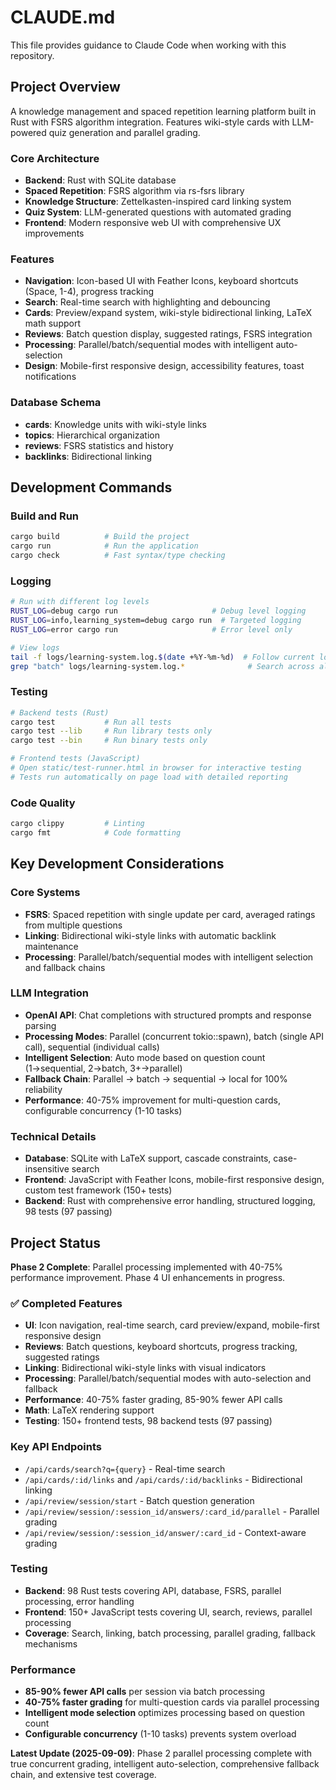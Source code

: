 # CLAUDE.md

This file provides guidance to Claude Code when working with this repository.

## Project Overview

A knowledge management and spaced repetition learning platform built in Rust with FSRS algorithm integration. Features wiki-style cards with LLM-powered quiz generation and parallel grading.

### Core Architecture
- **Backend**: Rust with SQLite database
- **Spaced Repetition**: FSRS algorithm via rs-fsrs library
- **Knowledge Structure**: Zettelkasten-inspired card linking system
- **Quiz System**: LLM-generated questions with automated grading
- **Frontend**: Modern responsive web UI with comprehensive UX improvements

### Features
- **Navigation**: Icon-based UI with Feather Icons, keyboard shortcuts (Space, 1-4), progress tracking
- **Search**: Real-time search with highlighting and debouncing
- **Cards**: Preview/expand system, wiki-style bidirectional linking, LaTeX math support
- **Reviews**: Batch question display, suggested ratings, FSRS integration
- **Processing**: Parallel/batch/sequential modes with intelligent auto-selection
- **Design**: Mobile-first responsive design, accessibility features, toast notifications

### Database Schema
- **cards**: Knowledge units with wiki-style links
- **topics**: Hierarchical organization
- **reviews**: FSRS statistics and history
- **backlinks**: Bidirectional linking

## Development Commands

### Build and Run
```bash
cargo build          # Build the project
cargo run            # Run the application
cargo check          # Fast syntax/type checking
```

### Logging
```bash
# Run with different log levels
RUST_LOG=debug cargo run                     # Debug level logging
RUST_LOG=info,learning_system=debug cargo run  # Targeted logging
RUST_LOG=error cargo run                     # Error level only

# View logs
tail -f logs/learning-system.log.$(date +%Y-%m-%d)  # Follow current logs
grep "batch" logs/learning-system.log.*              # Search across all logs
```

### Testing
```bash
# Backend tests (Rust)
cargo test           # Run all tests
cargo test --lib     # Run library tests only
cargo test --bin     # Run binary tests only

# Frontend tests (JavaScript)
# Open static/test-runner.html in browser for interactive testing
# Tests run automatically on page load with detailed reporting
```

### Code Quality
```bash
cargo clippy         # Linting
cargo fmt            # Code formatting
```


## Key Development Considerations

### Core Systems
- **FSRS**: Spaced repetition with single update per card, averaged ratings from multiple questions
- **Linking**: Bidirectional wiki-style links with automatic backlink maintenance
- **Processing**: Parallel/batch/sequential modes with intelligent selection and fallback chains

### LLM Integration
- **OpenAI API**: Chat completions with structured prompts and response parsing
- **Processing Modes**: Parallel (concurrent tokio::spawn), batch (single API call), sequential (individual calls)
- **Intelligent Selection**: Auto mode based on question count (1→sequential, 2→batch, 3+→parallel)
- **Fallback Chain**: Parallel → batch → sequential → local for 100% reliability
- **Performance**: 40-75% improvement for multi-question cards, configurable concurrency (1-10 tasks)

### Technical Details
- **Database**: SQLite with LaTeX support, cascade constraints, case-insensitive search
- **Frontend**: JavaScript with Feather Icons, mobile-first responsive design, custom test framework (150+ tests)
- **Backend**: Rust with comprehensive error handling, structured logging, 98 tests (97 passing)

## Project Status
**Phase 2 Complete**: Parallel processing implemented with 40-75% performance improvement. Phase 4 UI enhancements in progress.

### ✅ Completed Features
- **UI**: Icon navigation, real-time search, card preview/expand, mobile-first responsive design
- **Reviews**: Batch questions, keyboard shortcuts, progress tracking, suggested ratings
- **Linking**: Bidirectional wiki-style links with visual indicators
- **Processing**: Parallel/batch/sequential modes with auto-selection and fallback
- **Performance**: 40-75% faster grading, 85-90% fewer API calls
- **Math**: LaTeX rendering support
- **Testing**: 150+ frontend tests, 98 backend tests (97 passing)

### Key API Endpoints
- `/api/cards/search?q={query}` - Real-time search
- `/api/cards/:id/links` and `/api/cards/:id/backlinks` - Bidirectional linking
- `/api/review/session/start` - Batch question generation
- `/api/review/session/:session_id/answers/:card_id/parallel` - Parallel grading
- `/api/review/session/:session_id/answer/:card_id` - Context-aware grading

### Testing
- **Backend**: 98 Rust tests covering API, database, FSRS, parallel processing, error handling
- **Frontend**: 150+ JavaScript tests covering UI, search, reviews, parallel processing
- **Coverage**: Search, linking, batch processing, parallel grading, fallback mechanisms


### Performance
- **85-90% fewer API calls** per session via batch processing
- **40-75% faster grading** for multi-question cards via parallel processing
- **Intelligent mode selection** optimizes processing based on question count
- **Configurable concurrency** (1-10 tasks) prevents system overload

**Latest Update (2025-09-09)**: Phase 2 parallel processing complete with true concurrent grading, intelligent auto-selection, comprehensive fallback chain, and extensive test coverage.